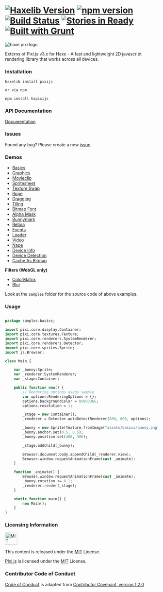 [![Haxelib Version](https://img.shields.io/github/tag/pixijs/pixi-haxe.svg?style=flat&label=haxelib)](http://lib.haxe.org/p/pixijs) [![npm version](https://badge.fury.io/js/hxpixijs.svg)](http://badge.fury.io/js/hxpixijs) [![Build Status](https://travis-ci.org/pixijs/pixi-haxe.svg?branch=master)](https://travis-ci.org/pixijs/pixi-haxe) [![Stories in Ready](https://badge.waffle.io/pixijs/pixi-haxe.png?label=ready&title=Ready)](https://waffle.io/pixijs/pixi-haxe) [![Built with Grunt](https://cdn.gruntjs.com/builtwith.png)](http://gruntjs.com/)
=========
![haxe pixi logo](https://raw.githubusercontent.com/pixijs/pixi-haxe/master/logo.png)

Externs of Pixi.js v3.x for Haxe - A fast and lightweight 2D javascript rendering library that works across all devices.

### Installation ###

```
haxelib install pixijs

or via npm

npm install hxpixijs
```

### API Documentation ###

[Documentation](http://adireddy.github.io/docs/pixi-haxe/)

### Issues ###

Found any bug? Please create a new [issue](https://github.com/pixijs/pixi-haxe/issues/new).

### Demos ###

* [Basics](http://adireddy.github.io/demos/pixi-haxe/basics.html)
* [Graphics](http://adireddy.github.io/demos/pixi-haxe/graphics.html)
* [Movieclip](http://adireddy.github.io/demos/pixi-haxe/movieclip.html)
* [Spritesheet](http://adireddy.github.io/demos/pixi-haxe/spritesheet.html)
* [Texture Swap](http://adireddy.github.io/demos/pixi-haxe/textureswap.html)
* [Rope](http://adireddy.github.io/demos/pixi-haxe/rope.html)
* [Dragging](http://adireddy.github.io/demos/pixi-haxe/dragging.html)
* [Tiling](http://adireddy.github.io/demos/pixi-haxe/tiling.html)
* [Bitmap Font](http://adireddy.github.io/demos/pixi-haxe/bitmapfont.html)
* [Alpha Mask](http://adireddy.github.io/demos/pixi-haxe/alphamask.html)
* [Bunnymark](http://adireddy.github.io/demos/pixi-haxe/bunnymark.html)
* [Retina](http://adireddy.github.io/demos/pixi-haxe/retina.html)
* [Events](http://adireddy.github.io/demos/pixi-haxe/events.html)
* [Loader](http://adireddy.github.io/demos/pixi-haxe/loader.html)
* [Video](http://adireddy.github.io/demos/pixi-haxe/video.html)
* [Nape](http://adireddy.github.io/demos/pixi-haxe/nape.html)
* [Device Info](http://adireddy.github.io/demos/pixi-haxe/deviceinfo.html)
* [Device Detection](http://adireddy.github.io/demos/pixi-haxe/devicedetection.html)
* [Cache As Bitmap](http://adireddy.github.io/demos/pixi-haxe/cacheasbitmap.html)

**Filters (WebGL only)**

* [ColorMatrix](http://adireddy.github.io/demos/pixi-haxe/colormatrix.html)
* [Blur](http://adireddy.github.io/demos/pixi-haxe/blur.html)

Look at the `samples` folder for the source code of above examples.

### Usage ###

```haxe

package samples.basics;

import pixi.core.display.Container;
import pixi.core.textures.Texture;
import pixi.core.renderers.SystemRenderer;
import pixi.core.renderers.Detector;
import pixi.core.sprites.Sprite;
import js.Browser;

class Main {

	var _bunny:Sprite;
	var _renderer:SystemRenderer;
	var _stage:Container;

	public function new() {
		// Rendering options usage sample
		var options:RenderingOptions = {};
		options.backgroundColor = 0x003366;
		options.resolution = 1;

		_stage = new Container();
		_renderer = Detector.autoDetectRenderer(800, 600, options);

		_bunny = new Sprite(Texture.fromImage("assets/basics/bunny.png"));
		_bunny.anchor.set(0.5, 0.5);
		_bunny.position.set(400, 300);

		_stage.addChild(_bunny);

		Browser.document.body.appendChild(_renderer.view);
		Browser.window.requestAnimationFrame(cast _animate);
	}

	function _animate() {
		Browser.window.requestAnimationFrame(cast _animate);
		_bunny.rotation += 0.1;
		_renderer.render(_stage);
	}

	static function main() {
		new Main();
	}
}
```

### Licensing Information ###

<a rel="license" href="http://opensource.org/licenses/MIT">
<img alt="MIT license" height="40" src="http://upload.wikimedia.org/wikipedia/commons/c/c3/License_icon-mit.svg" /></a>

This content is released under the [MIT](http://opensource.org/licenses/MIT) License.

[Pixi.js](https://github.com/GoodBoyDigital/pixi.js) is licensed under the [MIT](http://opensource.org/licenses/MIT) License.

### Contributor Code of Conduct ###

[Code of Conduct](https://github.com/CoralineAda/contributor_covenant) is adapted from [Contributor Covenant, version 1.2.0](http://contributor-covenant.org/version/1/2/0/)
